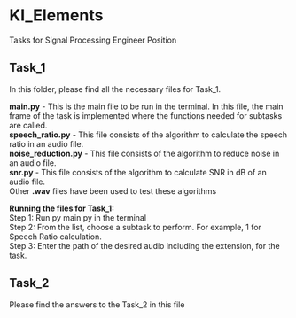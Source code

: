 # KI_Elements
Tasks for Signal Processing Engineer Position

## Task_1
In this folder, please find all the necessary files for Task_1.

**main.py** - This is the main file to be run in the terminal. In this file, the main frame of the task is implemented where the functions needed for subtasks are called. <br>
**speech_ratio.py** - This file consists of the algorithm to calculate the speech ratio in an audio file.<br>
**noise_reduction.py** - This file consists of the algorithm to reduce noise in an audio file.<br>
**snr.py** - This file consists of the algorithm to calculate SNR in dB of an audio file.<br>
Other **.wav** files have been used to test these algorithms

**Running the files for Task_1:** <br>
Step 1: Run py main.py in the terminal <br>
Step 2: From the list, choose a subtask to perform. For example, 1 for Speech Ratio calculation. <br>
Step 3: Enter the path of the desired audio including the extension, for the task.<br>

## Task_2
Please find the answers to the Task_2 in this file
